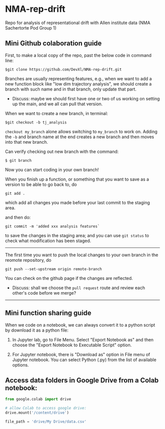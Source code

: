 # NMA-rep-drift
Repo for analysis of representational drift with Allen institute data (NMA Sachertorte Pod Group 1)

## Mini Github colaboration guide

First, to make a local copy of the repo, past the below code in command line:

```
$git clone https://github.com/DevXl/NMA-rep-drift.git
```

Branches are usually representing features, e.g., when we want to add a new function block like "low dim trajectory analysis", we should create a branch with such name and in that branch, only update that part.

- Discuss: maybe we should first have one or two of us working on setting up the main, and we all can pull that version.

When we want to create a new branch, in terminal:

```
$git checkout -b tj_analysis
```

`checkout my_branch` alone allows switching to  `my_branch` to work on. Adding the `-b` and branch name at the end creates a new branch and then moves into that new branch.

Can verify checking out new branch with the command:

```
$ git branch
```

Now you can start coding in your own branch!

When you finish up a function, or something that you want to save as a version to be able to go back to, do

```
git add .
```

which add all changes you made before your last commit to the staging area.

and then do:

```
git commit -m 'added xxx analysis features`
```

to save the changes in the staging area; and you can use `git status` to check what modification has been staged.

-----

The first time you want to push the local changes to your own branch in the reomote repository, do

```
git push --set-upstream origin remote-branch
```

You can check on the github page if the changes are reflected.

- Discuss: shall we choose the `pull request` route and review each other's code before we merge?

-----


## Mini function sharing guide

When we code on a notebook, we can always convert it to a python script by download it as a python file:

1. In Jupyter lab, go to File Menu. Select "Export Notebook as" and then choose the "Export Notebook to Executable Script" option.

2. For Jupyter notebook, there is "Download as" option in File menu of Jupyter notebook. You can select Python (.py) from the list of available options.

## Access data folders in Google Drive from a Colab notebook:


``` python 
from google.colab import drive

# allow Colab to access google drive:
drive.mount('/content/drive')

file_path = 'drive/My Drive/data.csv'
```
